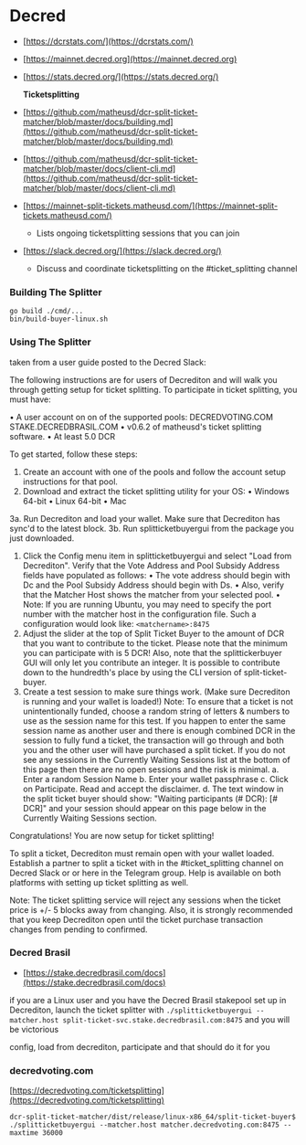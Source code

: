 # Decred

* [https://dcrstats.com/](https://dcrstats.com/)
* [https://mainnet.decred.org](https://mainnet.decred.org)
* [https://stats.decred.org/](https://stats.decred.org/)

  **Ticketsplitting**

* [https://github.com/matheusd/dcr-split-ticket-matcher/blob/master/docs/building.md](https://github.com/matheusd/dcr-split-ticket-matcher/blob/master/docs/building.md)
* [https://github.com/matheusd/dcr-split-ticket-matcher/blob/master/docs/client-cli.md](https://github.com/matheusd/dcr-split-ticket-matcher/blob/master/docs/client-cli.md)
* [https://mainnet-split-tickets.matheusd.com/](https://mainnet-split-tickets.matheusd.com/)
  * Lists ongoing ticketsplitting sessions that you can join
* [https://slack.decred.org/](https://slack.decred.org/)
  * Discuss and coordinate ticketsplitting on the \#ticket\_splitting channel

### Building The Splitter

```text
go build ./cmd/...
bin/build-buyer-linux.sh
```

### Using The Splitter

taken from a user guide posted to the Decred Slack:

The following instructions are for users of Decrediton and will walk you through getting setup for ticket splitting. To participate in ticket splitting, you must have:

• A user account on on of the supported pools: DECREDVOTING.COM STAKE.DECREDBRASIL.COM • v0.6.2 of matheusd's ticket splitting software. • At least 5.0 DCR

To get started, follow these steps:

1. Create an account with one of the pools and follow the account setup instructions for that pool.
2. Download and extract the ticket splitting utility for your OS: • Windows 64-bit • Linux 64-bit • Mac

3a. Run Decrediton and load your wallet. Make sure that Decrediton has sync'd to the latest block. 3b. Run splitticketbuyergui from the package you just downloaded.

1. Click the Config menu item in splitticketbuyergui and select "Load from Decrediton". Verify that the Vote Address and Pool Subsidy Address fields have populated as follows: • The vote address should begin with Dc and the Pool Subsidy Address should begin with Ds. • Also, verify that the Matcher Host shows the matcher from your selected pool. • Note: If you are running Ubuntu, you may need to specify the port number with the matcher host in the configuration file. Such a configuration would look like: `<matchername>:8475`
2. Adjust the slider at the top of Split Ticket Buyer to the amount of DCR that you want to contribute to the ticket. Please note that the minimum you can participate with is 5 DCR! Also, note that the splittickerbuyer GUI will only let you contribute an integer. It is possible to contribute down to the hundredth's place by using the CLI version of split-ticket-buyer.
3. Create a test session to make sure things work. \(Make sure Decrediton is running and your wallet is loaded!\) Note: To ensure that a ticket is not unintentionally funded, choose a random string of letters & numbers to use as the session name for this test. If you happen to enter the same session name as another user and there is enough combined DCR in the session to fully fund a ticket, the transaction will go through and both you and the other user will have purchased a split ticket. If you do not see any sessions in the Currently Waiting Sessions list at the bottom of this page then there are no open sessions and the risk is minimal. a. Enter a random Session Name b. Enter your wallet passphrase c. Click on Participate. Read and accept the disclaimer. d. The text window in the split ticket buyer should show: "Waiting participants \(\# DCR\): \[\# DCR\]" and your session should appear on this page below in the Currently Waiting Sessions section.

Congratulations! You are now setup for ticket splitting!

To split a ticket, Decrediton must remain open with your wallet loaded. Establish a partner to split a ticket with in the \#ticket\_splitting channel on Decred Slack or or here in the Telegram group. Help is available on both platforms with setting up ticket splitting as well.

Note: The ticket splitting service will reject any sessions when the ticket price is +/- 5 blocks away from changing. Also, it is strongly recommended that you keep Decrediton open until the ticket purchase transaction changes from pending to confirmed.

### Decred Brasil

* [https://stake.decredbrasil.com/docs](https://stake.decredbrasil.com/docs)

if you are a Linux user and you have the Decred Brasil stakepool set up in Decrediton, launch the ticket splitter with `./splitticketbuyergui --matcher.host split-ticket-svc.stake.decredbrasil.com:8475` and you will be victorious

config, load from decrediton, participate and that should do it for you

### decredvoting.com

[https://decredvoting.com/ticketsplitting](https://decredvoting.com/ticketsplitting)

`dcr-split-ticket-matcher/dist/release/linux-x86_64/split-ticket-buyer$ ./splitticketbuyergui --matcher.host matcher.decredvoting.com:8475 --maxtime 36000`

